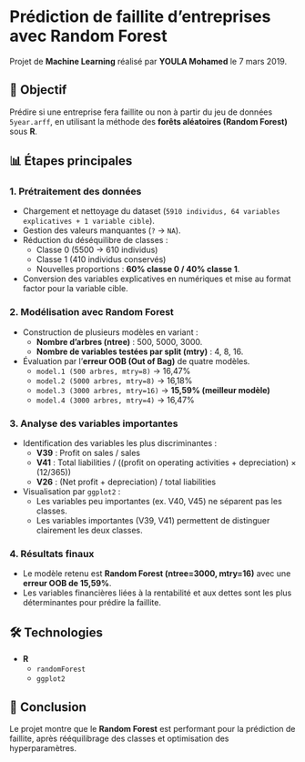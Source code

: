 # Prédiction de faillite d’entreprises avec Random Forest 

Projet de **Machine Learning** réalisé par **YOULA Mohamed** le 7 mars 2019.     
 
## 🎯 Objectif 
Prédire si une entreprise fera faillite ou non à partir du jeu de données `5year.arff`, en utilisant la méthode des **forêts aléatoires (Random Forest)** sous **R**.  

## 📊 Étapes principales

### 1. Prétraitement des données
- Chargement et nettoyage du dataset (`5910 individus, 64 variables explicatives + 1 variable cible`).  
- Gestion des valeurs manquantes (`?` → `NA`).  
- Réduction du déséquilibre de classes :  
  - Classe 0 (5500 → 610 individus)  
  - Classe 1 (410 individus conservés)  
  - Nouvelles proportions : **60% classe 0 / 40% classe 1**.  
- Conversion des variables explicatives en numériques et mise au format factor pour la variable cible.  

### 2. Modélisation avec Random Forest
- Construction de plusieurs modèles en variant :  
  - **Nombre d’arbres (ntree)** : 500, 5000, 3000.  
  - **Nombre de variables testées par split (mtry)** : 4, 8, 16.  
- Évaluation par l’**erreur OOB (Out of Bag)** de quatre modèles.  
  - `model.1 (500 arbres, mtry=8)` → 16,47%  
  - `model.2 (5000 arbres, mtry=8)` → 16,18%  
  - `model.3 (3000 arbres, mtry=16)` → **15,59% (meilleur modèle)**  
  - `model.4 (3000 arbres, mtry=4)` → 16,47%  

### 3. Analyse des variables importantes
- Identification des variables les plus discriminantes :  
  - **V39** : Profit on sales / sales  
  - **V41** : Total liabilities / ((profit on operating activities + depreciation) × (12/365))  
  - **V26** : (Net profit + depreciation) / total liabilities  
- Visualisation par `ggplot2` :  
  - Les variables peu importantes (ex. V40, V45) ne séparent pas les classes.  
  - Les variables importantes (V39, V41) permettent de distinguer clairement les deux classes.  

### 4. Résultats finaux
- Le modèle retenu est **Random Forest (ntree=3000, mtry=16)** avec une **erreur OOB de 15,59%**.  
- Les variables financières liées à la rentabilité et aux dettes sont les plus déterminantes pour prédire la faillite.  

## 🛠️ Technologies
- **R**  
  - `randomForest`  
  - `ggplot2`  

## 📌 Conclusion
Le projet montre que le **Random Forest** est performant pour la prédiction de faillite, après rééquilibrage des classes et optimisation des hyperparamètres.  
